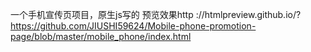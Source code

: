 
一个手机宣传页项目，原生js写的
预览效果http ://htmlpreview.github.io/?https://github.com/JIUSHI59624/Mobile-phone-promotion-page/blob/master/mobile_phone/index.html
